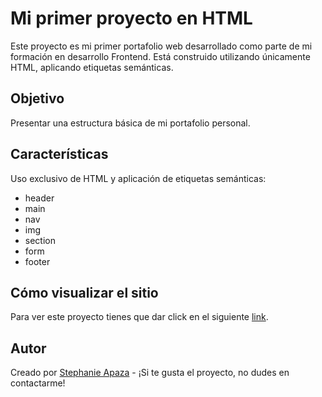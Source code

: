 # Mi primer proyecto en HTML

Este proyecto es mi primer portafolio web desarrollado como parte de mi formación en desarrollo Frontend. 
Está construido utilizando únicamente HTML, aplicando etiquetas semánticas.

## Objetivo
Presentar una estructura básica de mi portafolio personal.

## Características
Uso exclusivo de HTML y aplicación de etiquetas semánticas:
- header
- main
- nav
- img
- section
- form
- footer

## Cómo visualizar el sitio
Para ver este proyecto tienes que dar click en el siguiente [link](https://stephanieapaza.github.io/proyecto_clase_6/).

## Autor
Creado por [Stephanie Apaza](https://github.com/StephanieApaza) - ¡Si te gusta el proyecto, no dudes en contactarme!